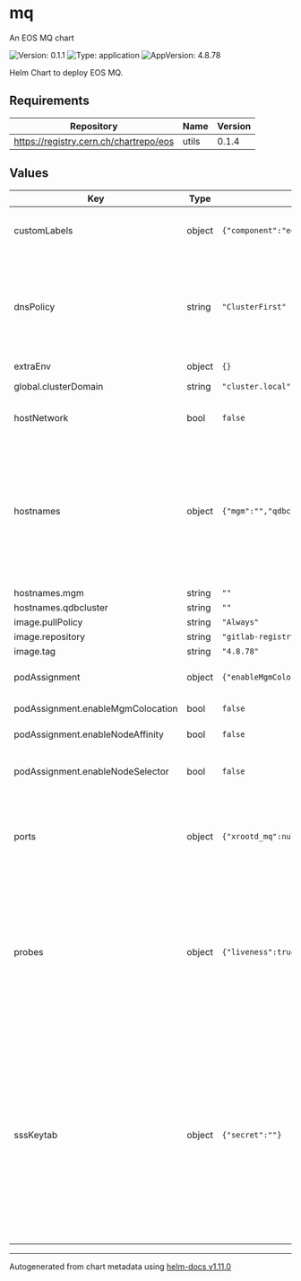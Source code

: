 # mq

An EOS MQ chart

![Version: 0.1.1](https://img.shields.io/badge/Version-0.1.1-informational?style=flat-square) ![Type: application](https://img.shields.io/badge/Type-application-informational?style=flat-square) ![AppVersion: 4.8.78](https://img.shields.io/badge/AppVersion-4.8.78-informational?style=flat-square)

Helm Chart to deploy EOS MQ.

## Requirements

| Repository | Name | Version |
|------------|------|---------|
| https://registry.cern.ch/chartrepo/eos | utils | 0.1.4 |

## Values

| Key | Type | Default | Description |
|-----|------|---------|-------------|
| customLabels | object | `{"component":"eos-mq","service":"eos"}` | Custom labels to identify eos mq pod.     They are used by node selection, if enabled (see above).    Label nodes accordingly to avoid scheduling problems. |
| dnsPolicy | string | `"ClusterFirst"` | dnsPolicy regulates how the pod resolves hostnames with DNS servers.    In case hostNetwork is set to true, dnsPolicy must be ClusterFirstWithHostNet    Documentation: https://kubernetes.io/docs/concepts/services-networking/dns-pod-service/    Available options: Default, ClusterFirst, ClusterFirstWithHostNet, None    Default: ClusterFirst |
| extraEnv | object | `{}` |  |
| global.clusterDomain | string | `"cluster.local"` | Set this to the domain name of your cluster if it does not use the kubernetes default. |
| hostNetwork | bool | `false` | Network configuration.    hostNetwork allows the pod to use the host network namespace.    Available options: true, false    Default: false |
| hostnames | object | `{"mgm":"","qdbcluster":""}` | Short hostnames of the components to be reached from the mq.    The corresponding FQDNs are generated appending the namespace and '.svc.{{ .Values.global.clusterDomain }}'.     These values depend on the Helm release name given to each component.    Leave them blank to let Helm infer the names automatically according to .Release.Name     Values can be overriden with:    - .Values.hostnames.{mgm, qdbcluster}    - Global .Values.global.hostnames.{mgm, qdbcluster} in a parent chart.        Global takes precedence over local values. |
| hostnames.mgm | string | `""` | Hostname of the mgm. |
| hostnames.qdbcluster | string | `""` | Hostname of the quarkdb cluster. |
| image.pullPolicy | string | `"Always"` | image pull policy |
| image.repository | string | `"gitlab-registry.cern.ch/dss/eos/eos-all"` | image repository for eos mq |
| image.tag | string | `"4.8.78"` | image tag for mq image |
| podAssignment | object | `{"enableMgmColocation":false,"enableNodeAffinity":false,"enableNodeSelector":false}` | Assign mq pod to a node with a specific label or express an affinity with the mgm.    Node selection and affinity are mutually exclusive. |
| podAssignment.enableMgmColocation | bool | `false` | If true, assign weight 100 to colocation with 'component: eos-mgm' |
| podAssignment.enableNodeAffinity | bool | `false` | If true, requires a node labeled as 'service: eos' |
| podAssignment.enableNodeSelector | bool | `false` | If true, requires a node labeled as per customLabels (see below).    Set enableNodeAffinity, enableMgmColocation to false. |
| ports | object | `{"xrootd_mq":null}` | Service ports declaration for mq.    These are the ports exposed by the Kubernetes service.     Defaults:    - xrootd_mq: 1097    Values can be overridden with:   - .Values.ports.xrootd_mq below   - Global .Values.global.ports.xrootd_mq in a parent chart.     Global takes precedence over local values. |
| probes | object | `{"liveness":true}` | Enable or disable health probes for mq.    Docs: https://kubernetes.io/docs/tasks/configure-pod-container/configure-liveness-readiness-startup-probes/     Liveness Probe:      Checks every 10 seconds whether it is possible to open a TCP socket againsts port 1095.      The mq container will be restarted after 3 failures.     Default: All probes enabled.      This can be overridden with:      - .Values.probes.liveness below      - Global .Values.global.probes.mq_liveness in a parent chart.          Global takes precedence over local values. |
| sssKeytab | object | `{"secret":""}` | SSS keytab (needed to authenticate against other EOS components).     The name of the kubernetes secret containing the eos keytab to use.    Can be helpful when when deploying mq in standalone mode using a custom keytab.     Warning: This chart does not automatically create any secret.    The secret storing they key should be pre-created and its name passed here.    Docs to create secrets: https://kubernetes.io/docs/tasks/configmap-secret/managing-secret-using-kubectl/     When creating the secret, the key in the data fragment must be 'eos.keytab':      ~# kubectl create secret generic test-keytab --from-file=eos.keytab      secret/test-keytab created      ~# kubectl describe secret test-keytab      [...]      Data      ====      eos.keytab:  138 bytes    Default: eos-sss-keytab     Can be overriden by .Values.global.sssKeytab.secret |

----------------------------------------------
Autogenerated from chart metadata using [helm-docs v1.11.0](https://github.com/norwoodj/helm-docs/releases/v1.11.0)

